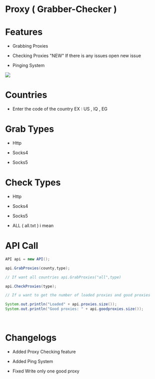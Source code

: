 # Proxy ( Grabber-Checker )

# Features

- Grabbing Proxies

- Checking Proxies "NEW" If there is any issues open new issue

- Pinging System

<img src="https://j.top4top.io/p_1635s36z01.png"/>


# Countries

- Enter the code of the country EX : US , IQ , EG

# Grab Types

- Http

- Socks4

- Socks5

# Check Types

- Http

- Socks4

- Socks5

- ALL ( all.txt ) i mean

# API Call

```java
API api = new API();

api.GrabProxies(county,type);

// If want all countries api.GrabProxies("all",type)

api.CheckProxies(type);

// If u want to get the number of loaded proxies and good proxies

System.out.println("Loaded" + api.proxies.size());
System.out.println("Good proxies: " + api.goodproxies.size());




```

# Changelogs

- Added Proxy Checking feature

- Added Ping System

- Fixed Write only one good proxy
